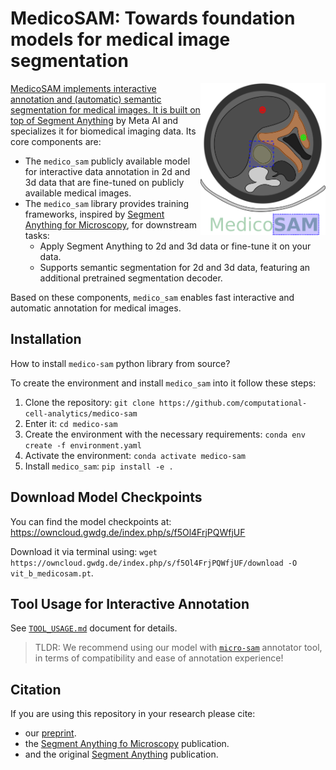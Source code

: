 # MedicoSAM: Towards foundation models for medical image segmentation

<a href="https://github.com/computational-cell-analytics/medico-sam"><img src="https://github.com/computational-cell-analytics/medico-sam/blob/master/docs/logos/logo.png" width="200" align="right">

MedicoSAM implements interactive annotation and (automatic) semantic segmentation for medical images. It is built on top of [Segment Anything](https://segment-anything.com/) by Meta AI and specializes it for biomedical imaging data. Its core components are:
- The `medico_sam` publicly available model for interactive data annotation in 2d and 3d data that are fine-tuned on publicly available medical images.
- The `medico_sam` library provides training frameworks, inspired by [Segment Anything for Microscopy](https://computational-cell-analytics.github.io/micro-sam/micro_sam.html), for downstream tasks:
  - Apply Segment Anything to 2d and 3d data or fine-tune it on your data.
  - Supports semantic segmentation for 2d and 3d data, featuring an additional pretrained segmentation decoder.

Based on these components, `medico_sam` enables fast interactive and automatic annotation for medical images.

## Installation

How to install `medico-sam` python library from source?

To create the environment and install `medico_sam` into it follow these steps:

1. Clone the repository: `git clone https://github.com/computational-cell-analytics/medico-sam`
2. Enter it: `cd medico-sam`
3. Create the environment with the necessary requirements: `conda env create -f environment.yaml`
4. Activate the environment: `conda activate medico-sam`
5. Install `medico_sam`: `pip install -e .`

## Download Model Checkpoints

You can find the model checkpoints at: https://owncloud.gwdg.de/index.php/s/f5Ol4FrjPQWfjUF

Download it via terminal using: `wget https://owncloud.gwdg.de/index.php/s/f5Ol4FrjPQWfjUF/download -O vit_b_medicosam.pt`.

## Tool Usage for Interactive Annotation

See [`TOOL_USAGE.md`](./TOOL_USAGE.md) document for details.

> TLDR: We recommend using our model with [`micro-sam`](https://github.com/computational-cell-analytics/micro-sam) annotator tool, in terms of compatibility and ease of annotation experience!

## Citation
If you are using this repository in your research please cite:

- our [preprint](https://doi.org/10.48550/arXiv.2501.11734).
- the [Segment Anything fo Microscopy](https://www.nature.com/articles/s41592-024-02580-4) publication.
- and the original [Segment Anything](https://arxiv.org/abs/2304.02643) publication.
